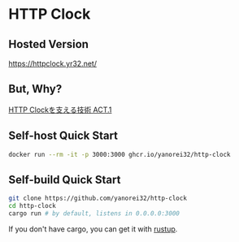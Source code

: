 # HTTP Clock

## Hosted Version

https://httpclock.yr32.net/

## But, Why?

[HTTP Clockを支える技術 ACT.1](https://blog.yr32.net/post/http-clock-act1/)

## Self-host Quick Start

```bash
docker run --rm -it -p 3000:3000 ghcr.io/yanorei32/http-clock
```

## Self-build Quick Start

```bash
git clone https://github.com/yanorei32/http-clock
cd http-clock
cargo run # by default, listens in 0.0.0.0:3000
```

If you don't have cargo, you can get it with [rustup](https://www.rust-lang.org/tools/install).
